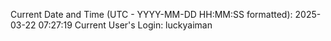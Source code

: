 Current Date and Time (UTC - YYYY-MM-DD HH:MM:SS formatted): 2025-03-22 07:27:19
Current User's Login: luckyaiman

